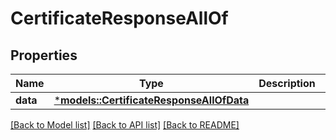 # CertificateResponseAllOf

## Properties
Name | Type | Description | Notes
------------ | ------------- | ------------- | -------------
**data** | [***models::CertificateResponseAllOfData**](CertificateResponse_allOf_data.md) |  | 

[[Back to Model list]](../README.md#documentation-for-models) [[Back to API list]](../README.md#documentation-for-api-endpoints) [[Back to README]](../README.md)


